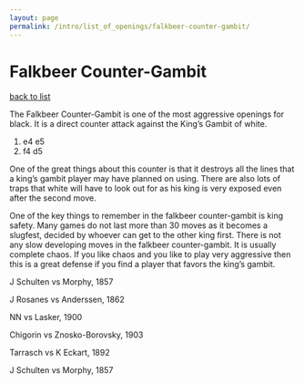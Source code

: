 ```yaml
---
layout: page
permalink: /intro/list_of_openings/falkbeer-counter-gambit/
---
```


# Falkbeer Counter-Gambit

[back to list](../)



The Falkbeer Counter-Gambit is one of the most aggressive openings for black. It is a direct counter attack against the King’s Gambit of white.

1. e4 e5
2. f4 d5

One of the great things about this counter is that it destroys all the lines that a king’s gambit player may have planned on using. There are also lots of traps that white will have to look out for as his king is very exposed even after the second move.

One of the key things to remember in the falkbeer counter-gambit is king safety. Many games do not last more than 30 moves as it becomes a slugfest, decided by whoever can get to the other king first. There is not any slow developing moves in the falkbeer counter-gambit. It is usually complete chaos. If you like chaos and you like to play very aggressive then this is a great defense if you find a player that favors the king’s gambit.






J Schulten vs Morphy, 1857

J Rosanes vs Anderssen, 1862

NN vs Lasker, 1900

Chigorin vs Znosko-Borovsky, 1903

Tarrasch vs K Eckart, 1892

J Schulten vs Morphy, 1857